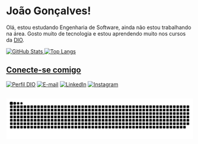 # João Gonçalves!
Olá, estou estudando Engenharia de Software, ainda não estou trabalhando na área. Gosto muito de tecnologia e estou aprendendo muito nos cursos da [DIO](https://www.dio.me/).
<div>
  <a href="https://github.com/Joao-G-oncalves">
 
  ![GitHub Stats](https://github-readme-stats.vercel.app/api?username=Joao-G-oncalves&theme=transparent&bg_color=000&border_color=30A3DC&show_icons=true&icon_color=30A3DC&title_color=E94D5F&text_color=FFF)
  ![Top Langs](https://github-readme-stats-git-masterrstaa-rickstaa.vercel.app/api/top-langs/?username=Joao-G-oncalves&layout=compact&bg_color=000&border_color=30A3DC&title_color=E94D5F&text_color=FFF)
</div>

## Conecte-se comigo

[![Perfil DIO](https://img.shields.io/badge/-Meu%20Perfil%20na%20DIO-black?style=for-the-badge)](https://web.dio.me/users/zaquir01/)
[![E-mail](https://img.shields.io/badge/Gmail-D14836?style=for-the-badge&logo=gmail&logoColor=white)](mailto:zaquir01@gmail.com)
[![LinkedIn](https://img.shields.io/badge/-LinkedIn-blue?style=for-the-badge&logo=linkedin&logoColor=white)](https://www.linkedin.com/in/joao-g-oncalves/)
[![Instagram](https://img.shields.io/badge/-Instagram-white?style=for-the-badge&logo=instagram)](https://www.instagram.com/goncalves_jooo/)


  ##
 
<div> 
 
  ![Snake animation](https://github.com/Joao-G-oncalves/Joao-G-oncalves/blob/output/github-contribution-grid-snake.svg)
 
</div>
